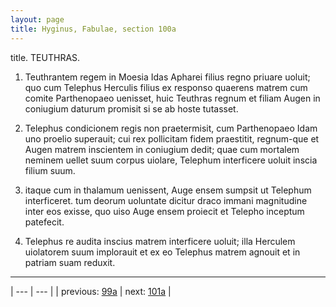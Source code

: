 ```yaml
---
layout: page
title: Hyginus, Fabulae, section 100a
---
```


title. TEUTHRAS.



1. Teuthrantem regem in Moesia Idas Apharei filius regno priuare uoluit; quo cum Telephus Herculis filius ex responso quaerens matrem cum comite Parthenopaeo uenisset, huic Teuthras regnum et filiam Augen in coniugium daturum promisit si se ab hoste tutasset.



2. Telephus condicionem regis non praetermisit, cum Parthenopaeo Idam uno proelio superauit; cui rex pollicitam fidem praestitit, regnum-que et Augen matrem inscientem in coniugium dedit; quae cum mortalem neminem uellet suum corpus uiolare, Telephum interficere uoluit inscia filium suum.



3. itaque cum in thalamum uenissent, Auge ensem sumpsit ut Telephum interficeret. tum deorum uoluntate dicitur draco immani magnitudine inter eos exisse, quo uiso Auge ensem proiecit et Telepho inceptum patefecit.



4. Telephus re audita inscius matrem interficere uoluit; illa Herculem uiolatorem suum implorauit et ex eo Telephus matrem agnouit et in patriam suam reduxit.



---

| --- | --- |
| previous: [99a](../99a/) | next: [101a](../101a/) |